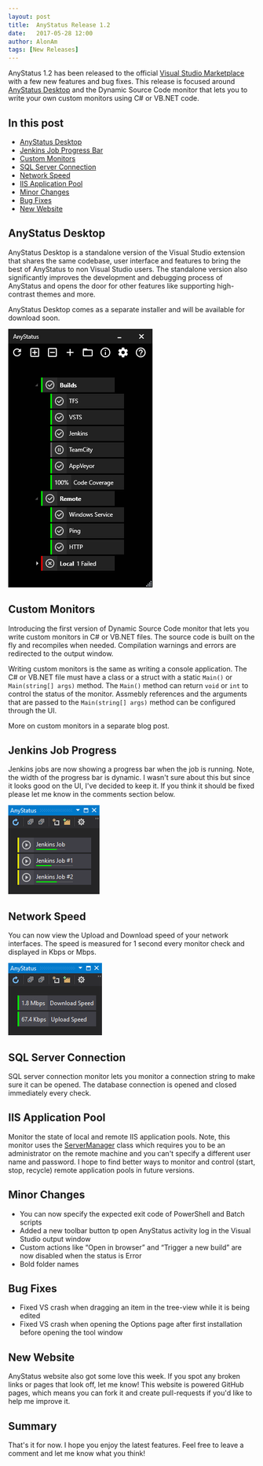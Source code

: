 ```yaml
---
layout: post
title:  AnyStatus Release 1.2
date:   2017-05-28 12:00
author: AlonAm
tags: [New Releases]
---
```


AnyStatus 1.2 has been released to the official [Visual Studio Marketplace](https://marketplace.visualstudio.com/items?itemName=AlonAmsalem.AnyStatus) with a few new features and bug fixes.
This release is focused around [AnyStatus Desktop](#anystatus-desktop) and the Dynamic Source Code monitor that lets you to write your own custom monitors using C# or VB.NET code.

## In this post

- [AnyStatus Desktop](#anystatus-desktop)
- [Jenkins Job Progress Bar](#jenkins-job-progress)
- [Custom Monitors](#custom-monitors)
- [SQL Server Connection](#sql-server-connection)
- [Network Speed](#network-speed)
- [IIS Application Pool](#iis-application-pool)
- [Minor Changes](#minor-changes)
- [Bug Fixes](#bug-fixes)
- [New Website](#new-website)

## AnyStatus Desktop

AnyStatus Desktop is a standalone version of the Visual Studio extension that shares the same codebase, user interface and features to bring the best of AnyStatus to non Visual Studio users. The standalone version also significantly improves the development and debugging process of AnyStatus and opens the door for other features like supporting high-contrast themes and more.

AnyStatus Desktop comes as a separate installer and will be available for download soon.

![AnyStatus Desktop](/assets/posts/2017-05-29-anystatus-release-1.2/anystatus-desktop-1.2.png)

## Custom Monitors

Introducing the first version of Dynamic Source Code monitor that lets you write custom monitors in C# or VB.NET files. The source code is built on the fly and recompiles when needed. Compilation warnings and errors are redirected to the output window.

Writing custom monitors is the same as writing a console application.
The C# or VB.NET file must have a class or a struct with a static `Main()` or `Main(string[] args)` method.
The `Main()` method can return `void` or `int` to control the status of the monitor.
Assmebly references and the arguments that are passed to the `Main(string[] args)` method can be configured through the UI.

More on custom monitors in a separate blog post.

## Jenkins Job Progress

Jenkins jobs are now showing a progress bar when the job is running. Note, the width of the progress bar is dynamic. I wasn't sure about this but since it looks good on the UI, I've decided to keep it. If you think it should be fixed please let me know in the comments section below.

![AnyStatus Desktop](/assets/posts/2017-05-29-anystatus-release-1.2/progress-bars.png)

## Network Speed

You can now view the Upload and Download speed of your network interfaces.
The speed is measured for 1 second every monitor check and displayed in Kbps or Mbps.

![AnyStatus Desktop](/assets/posts/2017-05-29-anystatus-release-1.2/network-speed.png)

## SQL Server Connection

SQL server connection monitor lets you monitor a connection string to make sure it can be opened.
The database connection is opened and closed immediately every check.

## IIS Application Pool

Monitor the state of local and remote IIS application pools. Note, this monitor uses the [ServerManager](https://msdn.microsoft.com/en-us/library/microsoft.web.administration.servermanager(v=vs.90).aspx) class which requires you to be an administrator on the remote machine and you can't specify a different user name and password. I hope to find better ways to monitor and control (start, stop, recycle) remote application pools in future versions.

## Minor Changes

- You can now specify the expected exit code of PowerShell and Batch scripts
- Added a new toolbar button tp open AnyStatus activity log in the Visual Studio output window
- Custom actions like “Open in browser” and “Trigger a new build” are now disabled when the status is Error
- Bold folder names

## Bug Fixes

- Fixed VS crash when dragging an item in the tree-view while it is being edited
- Fixed VS crash when opening the Options page after first installation before opening the tool window

## New Website

AnyStatus website also got some love this week. If you spot any broken links or pages that look off, let me know!
This website is powered GitHub pages, which means you can fork it and create pull-requests if you'd like to help me improve it.

## Summary

That's it for now. I hope you enjoy the latest features. Feel free to leave a comment and let me know what you think!
